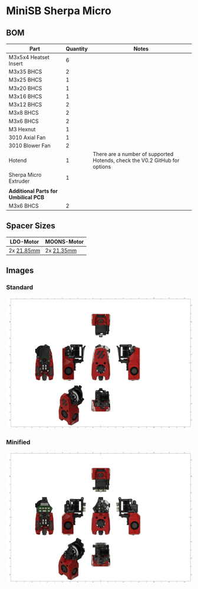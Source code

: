 # MiniSB Sherpa Micro

## BOM

| Part                   | Quantity | Notes                                                               |
| ---------------------- | -------- | ------------------------------------------------------------------- |
| M3x5x4 Heatset Insert  | 6        | 
| M3x35 BHCS | 2 | |
| M3x25 BHCS             | 1        |  |
| M3x20 BHCS | 1 | |
| M3x16 BHCS | 1 |
| M3x12 BHCS             | 2        | 
| M3x8 BHCS              | 2        | 
| M3x6 BHCS              | 2        | 
| M3 Hexnut | 1 |
| 3010 Axial Fan | 1 |
| 3010 Blower Fan | 2 |
| Hotend | 1 | There are a number of supported Hotends, check the V0.2 GitHub for options |
| Sherpa Micro Extruder | 1 |
|                        |          |                                                                     |
| **Additional Parts for Umbilical PCB** |          |
| M3x6 BHCS              | 2        | 

## Spacer Sizes

| LDO-Motor                                                     | MOONS-Motor                                                   |
| ------------------------------------------------------------- | ------------------------------------------------------------- |
| 2x [21.85mm](/Spacers/Octagon-STL/Octagon_Spacer_21.85mm.stl) | 2x [21.35mm](/Spacers/Octagon-STL/Octagon_Spacer_21.35mm.stl) |

## Images

### Standard

![Standard](images/Sherpa_Micro.png)

### Minified

![Minified](images/Sherpa_Micro_Minified.png)
